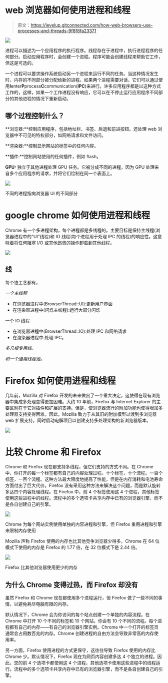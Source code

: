 # web 浏览器如何使用进程和线程

> 原文：<https://levelup.gitconnected.com/how-web-browsers-use-processes-and-threads-9f8f8fa23371>

![](img/f21b85b0bbeb388fab5e869762d07a98.png)

进程可以描述为一个应用程序的执行程序。线程存在于进程中，执行进程程序的任何部分。启动应用程序时，会创建一个进程。程序可能会创建线程来帮助它工作，但这是可选的。

一个进程可以要求操作系统启动另一个进程来运行不同的任务。当这种情况发生时，内存的不同部分被分配给新的进程。如果两个进程需要对话，它们可以通过使用**I**enter**P**process**C**communication(**IPC**)来进行。许多应用程序都是以这种方式工作的，这样，如果一个工作进程没有响应，它可以在不停止运行应用程序不同部分的其他进程的情况下重新启动。

## 哪个过程控制什么？

**浏览器:**控制应用程序，包括地址栏、书签、后退和前进按钮。还处理 web 浏览器中不可见的特权部分，如网络请求和文件访问。

**渲染器:**控制显示网站的标签中的任何内容。

**插件:**控制网站使用的任何插件，例如 flash。

**GPU:** 独立于其他进程处理 GPU 任务。它被分成不同的进程，因为 GPU 处理来自多个应用程序的请求，并将它们绘制在同一个表面上。

![](img/2099f7173b18ccfb3f79bddb561f043c.png)

不同的进程指向浏览器 UI 的不同部分

# google chrome 如何使用进程和线程

Chrome 有一个多进程架构，每个进程都是多线程的。主要目标是保持主线程(浏览器进程中的“UI”线程)和 IO 线程(每个进程用于处理 IPC 的线程)的响应性。这意味着将任何阻塞 I/O 或其他昂贵的操作卸载到其他线程。

![](img/5c4a94c777a361d5fbf74f0eb895135d.png)

## 线

每个铬工艺都有，

*一个主线程*

*   在浏览器进程中(BrowserThread::UI):更新用户界面
*   在渲染器进程中(闪烁主线程):运行大部分闪烁

一个 IO 线程

*   在浏览器进程中(BrowserThread::IO):处理 IPC 和网络请求
*   在渲染器进程中:处理 IPC。

*多几根专用线。*

*和一个通用线程池。*

# Firefox 如何使用进程和线程

几年前，Mozilla 对 Firefox 开发的未来做出了一个重大决定，这使得在现有浏览器中集成多处理变得更加困难。大约 10 年前，Firefox 与 Internet Explorer 的主要区别在于它对插件和扩展的支持。但是，使浏览器流行的附加功能也使得增加多处理器支持变得困难。因此，Mozilla 致力于从其旧的附加模型过渡到多浏览器 web 扩展支持，同时启动电解项目以创建支持多处理架构的新浏览器版本。

![](img/f0dda2bcf403e2c76d9aa931ac1cefa4.png)

# 比较 Chrome 和 Firefox

Chrome 和 Firefox 现在都支持多线程，但它们支持的方式不同。在 Chrome 中，你打开的每一个标签都有自己的内容处理过程。十个标签，十个流程。一百个标签，一百个流程。这种方法最大限度地提高了性能，但是在内存消耗和电池寿命方面付出了巨大代价。Firefox 没有采用这种方法来解决这个问题，而是默认旋转多达四个内容处理线程。在 Firefox 中，前 4 个标签使用这 4 个进程，其他标签使用这些进程中的线程。流程中的多个选项卡共享内存中已有的浏览器引擎，而不是各自创建自己的引擎。

![](img/d1517ebaa8872514f390b4647ea62d7c.png)

Chrome 为每个网站实例使用单独的内容进程和引擎，但 Firefox 重用进程和引擎来限制内存使用

Mozilla 声称 Firefox 使用的内存也比其他竞争浏览器少得多，Chrome 在 64 位模式下使用的内存是 Firefox 的 1.77 倍，在 32 位模式下是 2.44 倍。

![](img/fe7935b2038a89b3fba5b144a2a36bc5.png)

Firefox 比其他浏览器使用更少的内存

## 为什么 Chrome 变得过热，而 Firefox 却没有

虽然 Firefox 和 Chrome 现在都使用多个进程运行，但 Firefox 做了一些不同的事情，以避免耗尽电脑有限的内存。

默认情况下，Chrome 会为你访问的每个站点创建一个单独的内容流程。在 Chrome 中打开 10 个不同的标签和 10 个网站，你会有 10 个不同的流程。每个进程都有自己的内存——有自己的浏览器引擎实例。Chrome 中一个打开的标签页通常会占用数百兆的内存。Chrome 创建进程的自由方法会导致非常高的内存使用率。

另一方面，Firefox 使用进程的方式更保守，这往往导致 Firefox 使用的内存比 Chrome 少。默认情况下，Firefox 现在为网页内容创建多达 4 个独立的进程。因此，您的前 4 个选项卡都使用这 4 个进程，其他选项卡使用这些进程中的线程运行。流程中的多个选项卡共享内存中已有的浏览器引擎，而不是各自创建自己的引擎。
